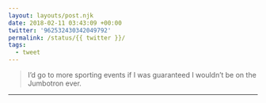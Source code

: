 ```yaml
---
layout: layouts/post.njk
date: 2018-02-11 03:43:09 +00:00
twitter: '962532430342049792'
permalink: /status/{{ twitter }}/
tags: 
  - tweet
---
```


> I’d go to more sporting events if I was guaranteed I wouldn’t be on the Jumbotron ever.

---
